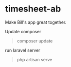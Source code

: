 # timesheet-ab
Make Bill's app great together.

Update composer
> composer update

run laravel server
> php artisan serve
